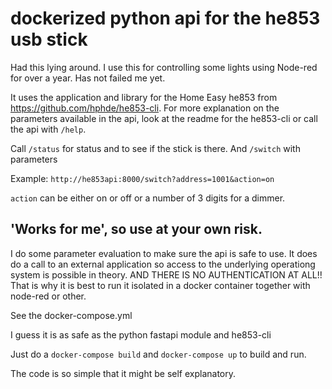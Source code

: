 # dockerized python api for the he853 usb stick

Had this lying around. I use this for controlling some lights using Node-red for over a year. Has not failed me yet.

It uses the application and library for the Home Easy he853 from https://github.com/hphde/he853-cli.
For more explanation on the parameters available in the api, look at the readme for the he853-cli or call the api with ```/help```.

Call ```/status``` for status and to see if the stick is there.
And ```/switch``` with parameters 

Example: ```http://he853api:8000/switch?address=1001&action=on```

```action``` can be either on or off or a number of 3 digits for a dimmer. 

## 'Works for me', so use at your own risk.

I do some parameter evaluation to make sure the api is safe to use. It does do a call to an external application so access to the underlying operationg system is possible in theory. AND THERE IS NO AUTHENTICATION AT ALL!! That is why it is best to run it isolated in a docker container together with node-red or other. 

See the docker-compose.yml

I guess it is as safe as the python fastapi module and he853-cli 

Just do a ```docker-compose build``` and ```docker-compose up``` to build and run. 

The code is so simple that it might be self explanatory.
